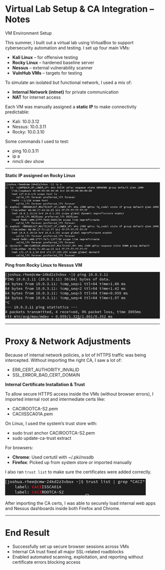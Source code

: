 # Virtual Lab Setup & CA Integration – Notes

VM Environment Setup

This summer, I built out a virtual lab using VirtualBox to support cybersecurity automation and testing. I set up four main VMs:

- **Kali Linux** – for offensive testing
- **Rocky Linux** – hardened baseline server
- **Nessus** – external vulnerability scanner
- **VulnHub VMs** – targets for testing

To simulate an isolated but functional network, I used a mix of:
- **Internal Network (intnet)** for private communication
- **NAT** for internet access

Each VM was manually assigned a **static IP** to make connectivity predictable:
- Kali: 10.0.3.12
- Nessus: 10.0.3.11
- Rocky: 10.0.3.10

Some commands I used to test:
- ping 10.0.3.11
- ip a
- nmcli dev show

---

**Static IP assigned on Rocky Linux**  

![ip a output](../screenshots/vm-setup/ip-a-static.png)

**Ping from Rocky Linux to Nessus VM**  

![ping test](../screenshots/vm-setup/ping-test.png)

---

# Proxy & Network Adjustments

Because of internal network policies, a lot of HTTPS traffic was being intercepted. Without importing the right CA, I saw a lot of:

- ERR_CERT_AUTHORITY_INVALID
- SSL_ERROR_BAD_CERT_DOMAIN

**Internal Certificate Installation & Trust**

To allow secure HTTPS access inside the VMs (without browser errors), I imported internal root and intermediate certs like:

- CACIROOTCA-S2.pem
- CACIISSCA01A.pem

On Linux, I used the system’s trust store with:

- sudo trust anchor CACIROOTCA-S2.pem
- sudo update-ca-trust extract

For browsers:
- **Chrome**: Used certutil with ~/.pki/nssdb
- **Firefox**: Picked up from system store or imported manually

I also ran `trust list` to make sure the certificates were added correctly.

![trust list output](../screenshots/vm-setup/trustlistCA.png)

After importing the CA certs, I was able to securely load internal web apps and Nessus dashboards inside both Firefox and Chrome.

---

# End Result

- Successfully set up secure browser sessions across VMs
- Internal CA trust fixed all major SSL-related roadblocks
- Enabled automated scanning, exploitation, and reporting without certificate errors blocking access 

